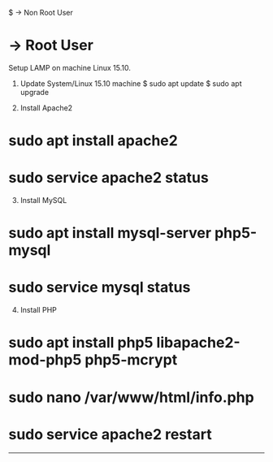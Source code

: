 $ -> Non Root User
# -> Root User

Setup LAMP on machine Linux 15.10.
1. Update System/Linux 15.10 machine 
$ sudo apt update
$ sudo apt upgrade

2. Install Apache2
#	sudo apt install apache2 
# sudo service apache2 status


3. Install MySQL 
# sudo apt install mysql-server php5-mysql	 	
# sudo service mysql status

4. Install PHP
# sudo apt install php5 libapache2-mod-php5 php5-mcrypt

# sudo nano /var/www/html/info.php
# sudo service apache2 restart
----------------------------------------------------------------
